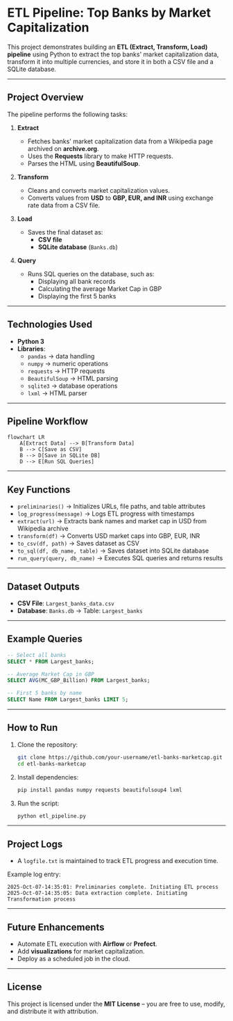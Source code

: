 
# ETL Pipeline: Top Banks by Market Capitalization

This project demonstrates building an **ETL (Extract, Transform, Load) pipeline** using Python to extract the top banks' market capitalization data, transform it into multiple currencies, and store it in both a CSV file and a SQLite database.  

---

## Project Overview

The pipeline performs the following tasks:

1. **Extract**  
   - Fetches banks' market capitalization data from a Wikipedia page archived on **archive.org**.  
   - Uses the **Requests** library to make HTTP requests.  
   - Parses the HTML using **BeautifulSoup**.  

2. **Transform**  
   - Cleans and converts market capitalization values.  
   - Converts values from **USD** to **GBP, EUR, and INR** using exchange rate data from a CSV file.  

3. **Load**  
   - Saves the final dataset as:  
     - **CSV file**  
     - **SQLite database** (`Banks.db`)  

4. **Query**  
   - Runs SQL queries on the database, such as:  
     - Displaying all bank records  
     - Calculating the average Market Cap in GBP  
     - Displaying the first 5 banks  

---

## Technologies Used

- **Python 3**  
- **Libraries**:  
  - `pandas` → data handling  
  - `numpy` → numeric operations  
  - `requests` → HTTP requests  
  - `BeautifulSoup` → HTML parsing  
  - `sqlite3` → database operations  
  - `lxml` → HTML parser  

---

## Pipeline Workflow

```mermaid
flowchart LR
    A[Extract Data] --> B[Transform Data]
    B --> C[Save as CSV]
    B --> D[Save in SQLite DB]
    D --> E[Run SQL Queries]
```

---

## Key Functions

- `preliminaries()` → Initializes URLs, file paths, and table attributes  
- `log_progress(message)` → Logs ETL progress with timestamps  
- `extract(url)` → Extracts bank names and market cap in USD from Wikipedia archive  
- `transform(df)` → Converts USD market caps into GBP, EUR, INR  
- `to_csv(df, path)` → Saves dataset as CSV  
- `to_sql(df, db_name, table)` → Saves dataset into SQLite database  
- `run_query(query, db_name)` → Executes SQL queries and returns results  

---

## Dataset Outputs

- **CSV File**: `Largest_banks_data.csv`  
- **Database**: `Banks.db` → Table: `Largest_banks`  

---

## Example Queries

```sql
-- Select all banks
SELECT * FROM Largest_banks;

-- Average Market Cap in GBP
SELECT AVG(MC_GBP_Billion) FROM Largest_banks;

-- First 5 banks by name
SELECT Name FROM Largest_banks LIMIT 5;
```

---

## How to Run

1. Clone the repository:
   ```bash
   git clone https://github.com/your-username/etl-banks-marketcap.git
   cd etl-banks-marketcap
   ```

2. Install dependencies:
   ```bash
   pip install pandas numpy requests beautifulsoup4 lxml
   ```

3. Run the script:
   ```bash
   python etl_pipeline.py
   ```

---

## Project Logs

- A `logfile.txt` is maintained to track ETL progress and execution time.  

Example log entry:
```
2025-Oct-07-14:35:01: Preliminaries complete. Initiating ETL process
2025-Oct-07-14:35:05: Data extraction complete. Initiating Transformation process
```

---

## Future Enhancements

- Automate ETL execution with **Airflow** or **Prefect**.  
- Add **visualizations** for market capitalization.  
- Deploy as a scheduled job in the cloud.  

---

## License

This project is licensed under the **MIT License** – you are free to use, modify, and distribute it with attribution.  

```

